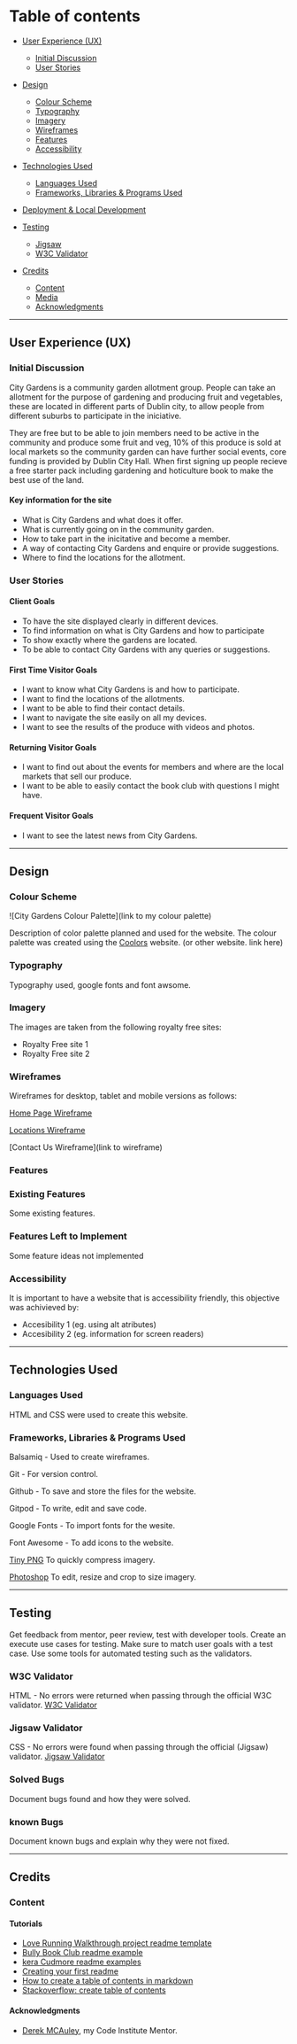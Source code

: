 # Table of contents

* [User Experience (UX)](#User-Experience-(UX))
  * [Initial Discussion](#Initial-Discussion)
  * [User Stories](#User-Stories)

* [Design](#Design)
  * [Colour Scheme](#Colour-Scheme)
  * [Typography](#Typography)
  * [Imagery](#Imagery)
  * [Wireframes](#Wireframes)
  * [Features](#Features)
  * [Accessibility](#Accessibility)

* [Technologies Used](#Technologies-Used)
  * [Languages Used](#Languages-Used)
  * [Frameworks, Libraries & Programs Used](#Frameworks-Libraries-&-Programs-Used)

* [Deployment & Local Development](#Deployment-&-Local-Development)

* [Testing](#Testing)
  * [Jigsaw](#Jigsaw-Validator)
  * [W3C Validator](#W3C-Validator)
  
* [Credits](#Credits)
  * [Content](#Content)
  * [Media](#Media)
  * [Acknowledgments](#Acknowledgments)

- - -


## User Experience (UX)

### Initial Discussion

City Gardens is a community garden allotment group. People can take an allotment for the purpose of gardening and producing fruit and vegetables, these are located in different parts of Dublin city, to allow people from different suburbs to participate in the iniciative.

They are free but to be able to join members need to be active in the community and produce some fruit and veg, 10% of this produce is sold at local markets so the community garden can have further social events, core funding is provided by Dublin City Hall. When first signing up people recieve a free starter pack including gardening and hoticulture book to make the best use of the land.

#### Key information for the site

* What is City Gardens and what does it offer.
* What is currently going on in the community garden.
* How to take part in the inicitative and become a member.
* A way of contacting City Gardens and enquire or provide suggestions.
* Where to find the locations for the allotment.

### User Stories

#### Client Goals

* To have the site displayed clearly in different devices.
* To find information on what is City Gardens and how to participate
* To show exactly where the gardens are located.
* To be able to contact City Gardens with any queries or suggestions.

#### First Time Visitor Goals

* I want to know what City Gardens is and how to participate.
* I want to find the locations of the allotments.
* I want to be able to find their contact details.
* I want to navigate the site easily on all my devices.
* I want to see the results of the produce with videos and photos.

#### Returning Visitor Goals

* I want to find out about the events for members and where are the local markets that sell our produce.
* I want to be able to easily contact the book club with questions I might have.

#### Frequent Visitor Goals

* I want to see the latest news from City Gardens.

- - -
## Design

### Colour Scheme

![City Gardens Colour Palette](link to my colour palette)

Description of color palette planned and used for the website. The colour palette was created using the [Coolors](https://coolors.co/) website. (or other website. link here)

### Typography

Typography used, google fonts and font awsome.

### Imagery

The images are taken from the following royalty free sites:
* Royalty Free site 1
* Royalty Free site 2

### Wireframes

Wireframes for desktop, tablet and mobile versions as follows:

[Home Page Wireframe](assets/images/readme-images/p01wf-home.png)

[Locations Wireframe](assets/images/readme-images/p01wf-locations.png)

[Contact Us Wireframe](link to wireframe)

### Features

### Existing Features
Some existing features.

### Features Left to Implement
Some feature ideas not implemented

### Accessibility
It is important to have a website that is accessibility friendly, this objective was achivieved by:
* Accesibility 1 (eg. using alt atributes) 
* Accesibility 2 (eg. information for screen readers) 

- - -

## Technologies Used

### Languages Used

HTML and CSS were used to create this website.

### Frameworks, Libraries & Programs Used 

Balsamiq - Used to create wireframes.

Git - For version control.

Github - To save and store the files for the website.

Gitpod - To write, edit and save code.

Google Fonts - To import fonts for the wesite.

Font Awesome - To add icons to the website.

[Tiny PNG](https://tinypng.com/) To quickly compress imagery.

[Photoshop](https://www.adobe.com/ie/creativecloud/) To edit, resize and crop to size imagery.

- - -

## Testing
Get feedback from mentor, peer review, test with developer tools.
Create an execute use cases for testing.
Make sure to match user goals with a test case.
Use some tools for automated testing such as the validators.

### W3C Validator <a name="#W3C-Validator"></a>
HTML - No errors were returned when passing through the official W3C validator.
[W3C Validator](https://validator.w3.org/)

### Jigsaw Validator <a name="#Jigsaw-Validator"></a>
CSS - No errors were found when passing through the official (Jigsaw) validator.
[Jigsaw Validator](https://jigsaw.w3.org/css-validator/)

### Solved Bugs
Document bugs found and how they were solved.

### known Bugs
Document known bugs and explain why they were not fixed.

- - -

## Credits

### Content

#### Tutorials
* [Love Running Walkthrough project readme template](https://github.com/Code-Institute-Solutions/readme-template)
* [Bully Book Club readme example](https://github.com/kera-cudmore/Bully-Book-Club/blob/main/README.md)
* [kera Cudmore readme examples](https://github.com/kera-cudmore/readme-examples)
* [Creating your first readme](https://www.youtube.com/watch?v=XbYJ4VlhSnY&ab_channel=CodeInstitute)
* [How to create a table of contents in markdown](https://www.youtube.com/watch?v=6V5yaVhK_hE&ab_channel=LinuxWorkshop)
* [Stackoverflow: create table of contents](https://stackoverflow.com/questions/11948245/markdown-to-create-pages-and-table-of-contents)

#### Acknowledgments
* [Derek MCAuley](https://github.com/derekmcauley7), my Code Institute Mentor.



